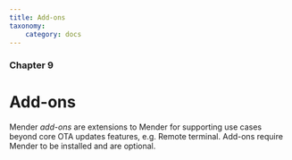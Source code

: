 ```yaml
---
title: Add-ons
taxonomy:
    category: docs
---
```


### Chapter 9

# Add-ons

Mender _add-ons_ are extensions to Mender for supporting
use cases beyond core OTA updates features, e.g. Remote terminal.
Add-ons require Mender to be installed and are optional.
